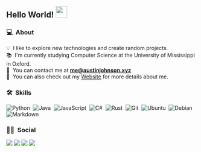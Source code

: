 ## Hello World! <img src="https://raw.githubusercontent.com/iampavangandhi/iampavangandhi/master/gifs/Hi.gif" width="30px"></h2>

### 💻 &nbsp;About

💡 &nbsp;I like to explore new technologies and create random projects.\
📚 &nbsp;I'm currently studying Computer Science at the University of Mississippi in Oxford.\
📩 &nbsp;You can contact me at **me@austinjohnson.xyz**\
📄 &nbsp;You can also check out my [Website](https://austinjohnson.xyz/) for more details about me.

### 🛠 &nbsp;Skills

![Python](https://img.shields.io/badge/-Python-333333?style=for-the-badge&logo=python)&nbsp;
![Java](https://img.shields.io/badge/-Java-333333?style=for-the-badge&logo=Java&logoColor=FFA518)&nbsp;
![JavaScript](https://img.shields.io/badge/-JavaScript-333333?style=for-the-badge&logo=javascript)&nbsp;
![C#](https://img.shields.io/badge/-CSharp-333333?style=for-the-badge&logo=c-sharp)&nbsp;
![Rust](https://img.shields.io/badge/-Rust-333333?style=for-the-badge&logo=rust)&nbsp;
![Git](https://img.shields.io/badge/-Git-333333?style=for-the-badge&logo=git)&nbsp;
![Ubuntu](https://img.shields.io/badge/-Ubuntu-333333?style=for-the-badge&logo=ubuntu)&nbsp;
![Debian](https://img.shields.io/badge/-Debian-333333?style=for-the-badge&logo=debian)&nbsp;
![Markdown](https://img.shields.io/badge/-Markdown-333333?style=for-the-badge&logo=markdown)

### 🤝🏻 &nbsp;Social

<a href="https://austinjohnson.xyz/"><img src="https://img.shields.io/badge/-website-3423A6?style=for-the-badge&logo=Google-Chrome&logoColor=white"/></a>
<a href="https://twitter.com/aust1n_johnson"><img src="https://img.shields.io/badge/-twitter-1DA1F2?style=for-the-badge&logo=Twitter&logoColor=white"/></a>
<a href="mailto:me@austinjohnson.xyz"><img src="https://img.shields.io/badge/-email-EA4335?style=for-the-badgee&logo=Gmail&logoColor=white"/></a>
<a href="https://github.com/hatred2k"><img src="https://img.shields.io/badge/-github-211F1F?style=for-the-badge&logo=GitHub&logoColor=white"/></a>
</p>
